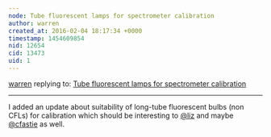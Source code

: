 ```yaml
---
node: Tube fluorescent lamps for spectrometer calibration
author: warren
created_at: 2016-02-04 18:17:34 +0000
timestamp: 1454609854
nid: 12654
cid: 13473
uid: 1
---
```




[warren](../profile/warren) replying to: [Tube fluorescent lamps for spectrometer calibration](../notes/warren/02-04-2016/tube-fluorescent-lamps-for-spectrometer-calibration)

----
I added an update about suitability of long-tube fluorescent bulbs (non CFLs) for calibration which should be interesting to [@liz](/profile/liz) and maybe [@cfastie](/profile/cfastie) as well.  